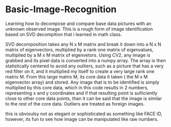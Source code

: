 # Basic-Image-Recognition
Learning how to decompose and compare base data pictures with an unknown observed image. This is a rough form of image identification based on SVD decompition that i learned in math class.

SVD decomposition takes any N x M matrix and break it down into a N x N matrix of eigenvectors,
multiplied by a rank one matrix of eigenvalues, multiplied by a M x M matrix of eigenvetors. 
Using CV2, any image is grabbed and its pixel data is converted into a numpy array. 
The array is then statistically centered to avoid any outliers, such as a picture that has a very red
filter on it, and it multiplied my itself to create a very large rank one matrix M. From this large matrix M, its 
core data it taken ( the M x M eigenvector array) and stored. Any image that is to be identified is
simply multiplied by this core data, which in this code results in 2 numbers, representing x and y coordinates and 
if that resulting point is sufiiciently close to other core data points, than it can be said that the image is
similar to the rest of the core data. Outliers are treated as foreign images.

this is obvioulsy not as elegant or sophisticated as something like FACE ID, however, its fun to see how image can
be manipulated like raw numbers.
